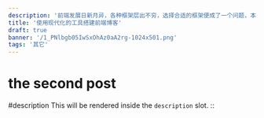 ```yaml
---
description: '前端发展日新月异，各种框架层出不穷，选择合适的框架便成了一个问题，本文从一个实际的项目出发，介绍如何选择适合的技术，让项目能快速可控的完成。'
title: '使用现代化的工具搭建前端博客'
draft: true
banner: '/1_PNlbgb05IwSxOhAz0aA2rg-1024x501.png'
tags: '其它'
---
```


# the second post

#description
This will be rendered inside the `description` slot.
::
